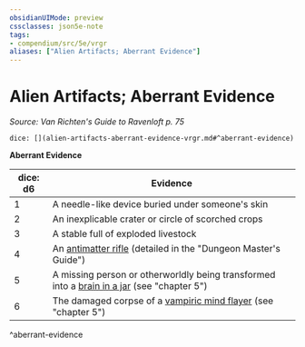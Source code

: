 ```yaml
---
obsidianUIMode: preview
cssclasses: json5e-note
tags:
- compendium/src/5e/vrgr
aliases: ["Alien Artifacts; Aberrant Evidence"]
---
```

# Alien Artifacts; Aberrant Evidence
*Source: Van Richten's Guide to Ravenloft p. 75* 

`dice: [](alien-artifacts-aberrant-evidence-vrgr.md#^aberrant-evidence)`

**Aberrant Evidence**

| dice: d6 | Evidence |
|----------|----------|
| 1 | A needle-like device buried under someone's skin |
| 2 | An inexplicable crater or circle of scorched crops |
| 3 | A stable full of exploded livestock |
| 4 | An [antimatter rifle](z_compendium/items/antimatter-rifle.md) (detailed in the "Dungeon Master's Guide") |
| 5 | A missing person or otherworldly being transformed into a [brain in a jar](z_compendium/bestiary/undead/brain-in-a-jar-vrgr.md) (see "chapter 5") |
| 6 | The damaged corpse of a [vampiric mind flayer](z_compendium/bestiary/undead/vampiric-mind-flayer-vrgr.md) (see "chapter 5") |
^aberrant-evidence